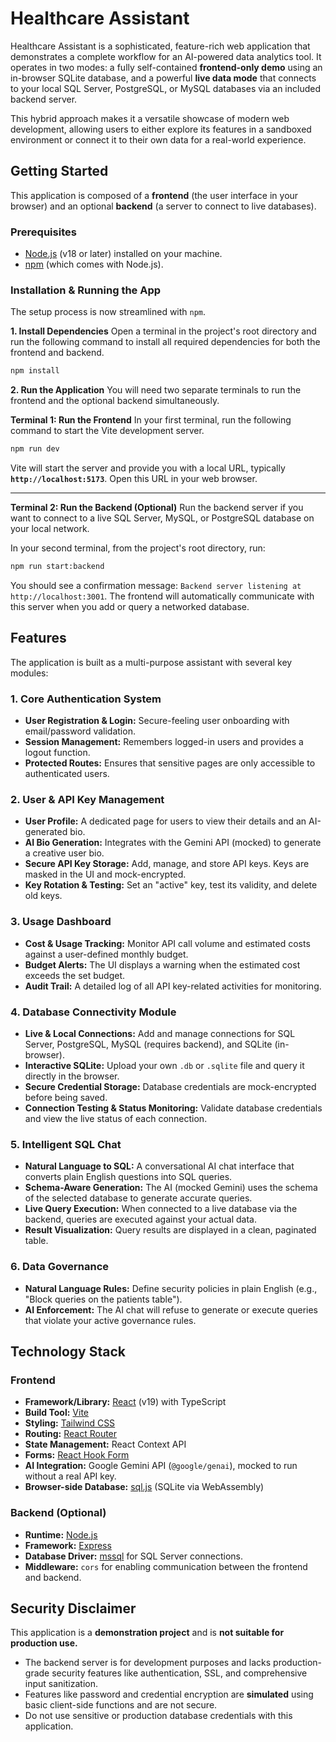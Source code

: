 # Healthcare Assistant

Healthcare Assistant is a sophisticated, feature-rich web application that demonstrates a complete workflow for an AI-powered data analytics tool. It operates in two modes: a fully self-contained **frontend-only demo** using an in-browser SQLite database, and a powerful **live data mode** that connects to your local SQL Server, PostgreSQL, or MySQL databases via an included backend server.

This hybrid approach makes it a versatile showcase of modern web development, allowing users to either explore its features in a sandboxed environment or connect it to their own data for a real-world experience.

## Getting Started

This application is composed of a **frontend** (the user interface in your browser) and an optional **backend** (a server to connect to live databases).

### Prerequisites
- [Node.js](https://nodejs.org/) (v18 or later) installed on your machine.
- [npm](https://www.npmjs.com/) (which comes with Node.js).

### Installation & Running the App

The setup process is now streamlined with `npm`.

**1. Install Dependencies**
Open a terminal in the project's root directory and run the following command to install all required dependencies for both the frontend and backend.
```bash
npm install
```

**2. Run the Application**
You will need two separate terminals to run the frontend and the optional backend simultaneously.

**Terminal 1: Run the Frontend**
In your first terminal, run the following command to start the Vite development server.
```bash
npm run dev
```
Vite will start the server and provide you with a local URL, typically **`http://localhost:5173`**. Open this URL in your web browser.

---

**Terminal 2: Run the Backend (Optional)**
Run the backend server if you want to connect to a live SQL Server, MySQL, or PostgreSQL database on your local network.

In your second terminal, from the project's root directory, run:
```bash
npm run start:backend
```
You should see a confirmation message: `Backend server listening at http://localhost:3001`. The frontend will automatically communicate with this server when you add or query a networked database.

## Features

The application is built as a multi-purpose assistant with several key modules:

### 1. Core Authentication System
- **User Registration & Login:** Secure-feeling user onboarding with email/password validation.
- **Session Management:** Remembers logged-in users and provides a logout function.
- **Protected Routes:** Ensures that sensitive pages are only accessible to authenticated users.

### 2. User & API Key Management
- **User Profile:** A dedicated page for users to view their details and an AI-generated bio.
- **AI Bio Generation:** Integrates with the Gemini API (mocked) to generate a creative user bio.
- **Secure API Key Storage:** Add, manage, and store API keys. Keys are masked in the UI and mock-encrypted.
- **Key Rotation & Testing:** Set an "active" key, test its validity, and delete old keys.

### 3. Usage Dashboard
- **Cost & Usage Tracking:** Monitor API call volume and estimated costs against a user-defined monthly budget.
- **Budget Alerts:** The UI displays a warning when the estimated cost exceeds the set budget.
- **Audit Trail:** A detailed log of all API key-related activities for monitoring.

### 4. Database Connectivity Module
- **Live & Local Connections:** Add and manage connections for SQL Server, PostgreSQL, MySQL (requires backend), and SQLite (in-browser).
- **Interactive SQLite:** Upload your own `.db` or `.sqlite` file and query it directly in the browser.
- **Secure Credential Storage:** Database credentials are mock-encrypted before being saved.
- **Connection Testing & Status Monitoring:** Validate database credentials and view the live status of each connection.

### 5. Intelligent SQL Chat
- **Natural Language to SQL:** A conversational AI chat interface that converts plain English questions into SQL queries.
- **Schema-Aware Generation:** The AI (mocked Gemini) uses the schema of the selected database to generate accurate queries.
- **Live Query Execution:** When connected to a live database via the backend, queries are executed against your actual data.
- **Result Visualization:** Query results are displayed in a clean, paginated table.

### 6. Data Governance
- **Natural Language Rules:** Define security policies in plain English (e.g., "Block queries on the patients table").
- **AI Enforcement:** The AI chat will refuse to generate or execute queries that violate your active governance rules.

## Technology Stack

### Frontend
- **Framework/Library:** [React](https://reactjs.org/) (v19) with TypeScript
- **Build Tool:** [Vite](https://vitejs.dev/)
- **Styling:** [Tailwind CSS](https://tailwindcss.com/)
- **Routing:** [React Router](https://reactrouter.com/)
- **State Management:** React Context API
- **Forms:** [React Hook Form](https://react-hook-form.com/)
- **AI Integration:** Google Gemini API (`@google/genai`), mocked to run without a real API key.
- **Browser-side Database:** [sql.js](https://sql.js.org/) (SQLite via WebAssembly)

### Backend (Optional)
- **Runtime:** [Node.js](https://nodejs.org/)
- **Framework:** [Express](https://expressjs.com/)
- **Database Driver:** [mssql](https://www.npmjs.com/package/mssql) for SQL Server connections.
- **Middleware:** `cors` for enabling communication between the frontend and backend.

## Security Disclaimer
This application is a **demonstration project** and is **not suitable for production use.**
- The backend server is for development purposes and lacks production-grade security features like authentication, SSL, and comprehensive input sanitization.
- Features like password and credential encryption are **simulated** using basic client-side functions and are not secure.
- Do not use sensitive or production database credentials with this application.